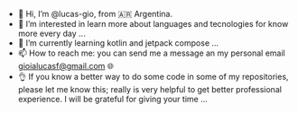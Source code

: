 - 👋 Hi, I’m @lucas-gio, from 🇦🇷 Argentina.
- 👀 I’m interested in learn more about languages and tecnologies for know more every day ...
- 🌱 I’m currently learning kotlin and jetpack compose ...
- 📫 How to reach me: you can send me a message an my personal email gioialucasf@gmail.com 🌐 
- 👌 If you know a better way to do some code in some of my repositories, please let me know this;
  really is very helpful to get better professional experience. I will be grateful for giving your time
...

<!---
lucas-gio/lucas-gio is a ✨ special ✨ repository because its `README.md` (this file) appears on your GitHub profile.
You can click the Preview link to take a look at your changes.
--->
